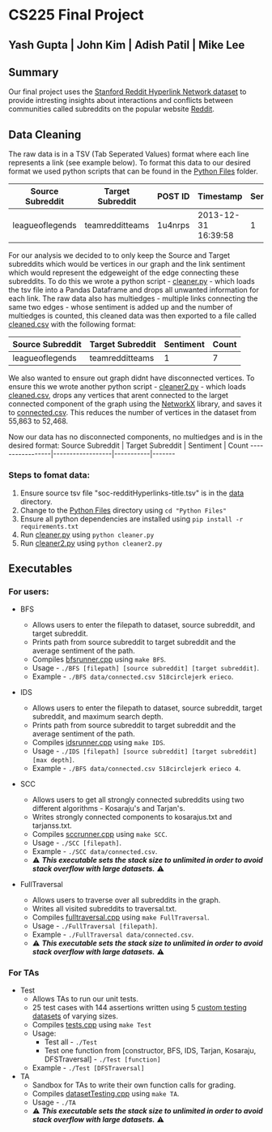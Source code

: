 <h1 align=”center”> CS225 Final Project </h1>
<h2 align=”center”> Yash Gupta | John Kim | Adish Patil | Mike Lee </h2>

## Summary ##
Our final project uses the [Stanford Reddit Hyperlink Network dataset](http://snap.stanford.edu/data/soc-RedditHyperlinks.html) to provide intresting insights about interactions and conflicts between communities called subreddits on the popular website [Reddit](https://www.reddit.com).

## Data Cleaning ##
The raw data is in a TSV (Tab Seperated Values) format where each line represents a link (see example below). To format this data to our desired format we used python scripts that can be found in the [Python Files](https://github-dev.cs.illinois.edu/cs225-fa20/yashg3-adish2-jaehank2-dcl3/tree/master/Python%20Files) folder.

Source Subreddit | Target Subreddit | POST ID | Timestamp           | Sentiment | Post Properties
-----------------|------------------|---------|---------------------|-----------|-----------------
leagueoflegends  | teamredditteams  | 1u4nrps | 2013-12-31 16:39:58 | 1         | 345.0,298.0,... 

For our analysis we decided to to only keep the Source and Target subreddits which would be vertices in our graph and the link sentiment which would represent the edgeweight of the edge connecting these subreddits. To do this we wrote a python script - [cleaner.py](https://github-dev.cs.illinois.edu/cs225-fa20/yashg3-adish2-jaehank2-dcl3/blob/master/Python%20Files/cleaner.py) - which loads the tsv file into a Pandas Dataframe and drops all unwanted information for each link. The raw data also has multiedges - multiple links connecting the same two edges - whose sentiment is added up and the number of multiedges is counted, this cleaned data was then exported to a file called [cleaned.csv](https://github-dev.cs.illinois.edu/cs225-fa20/yashg3-adish2-jaehank2-dcl3/blob/master/data/cleaned.csv) with the following format:

Source Subreddit | Target Subreddit | Sentiment | Count
-----------------|------------------|-----------|-------
leagueoflegends  | teamredditteams  | 1         | 7 

We also wanted to ensure out graph didnt have disconnected vertices. To ensure this we wrote another python script - [cleaner2.py](https://github-dev.cs.illinois.edu/cs225-fa20/yashg3-adish2-jaehank2-dcl3/blob/master/Python%20Files/cleaner2.py) - which loads [cleaned.csv](https://github-dev.cs.illinois.edu/cs225-fa20/yashg3-adish2-jaehank2-dcl3/blob/master/data/cleaned.csv), drops any vertices that arent connected to the larget connected component of the graph using the [NetworkX](https://networkx.org/) library, and saves it to [connected.csv](https://github-dev.cs.illinois.edu/cs225-fa20/yashg3-adish2-jaehank2-dcl3/blob/master/data/connected.csv). This reduces the number of vertices in the dataset from 55,863 to 52,468.

Now our data has no disconnected components, no multiedges and is in the desired format:
Source Subreddit | Target Subreddit | Sentiment | Count
-----------------|------------------|-----------|------- 

### Steps to fomat data: ###
1. Ensure source tsv file "soc-redditHyperlinks-title.tsv" is in the [data](https://github-dev.cs.illinois.edu/cs225-fa20/yashg3-adish2-jaehank2-dcl3/tree/master/data) directory.
2. Change to the [Python Files](https://github-dev.cs.illinois.edu/cs225-fa20/yashg3-adish2-jaehank2-dcl3/tree/master/Python%20Files) directory using `cd "Python Files"`
3. Ensure all python dependencies are installed using `pip install -r requirements.txt`
4. Run [cleaner.py](https://github-dev.cs.illinois.edu/cs225-fa20/yashg3-adish2-jaehank2-dcl3/blob/master/Python%20Files/cleaner.py) using `python cleaner.py`
5. Run [cleaner2.py](https://github-dev.cs.illinois.edu/cs225-fa20/yashg3-adish2-jaehank2-dcl3/blob/master/Python%20Files/cleaner2.py) using `python cleaner2.py`

## Executables ##
### For users: ###
* BFS
  * Allows users to enter the filepath to dataset, source subreddit, and target subreddit.
  * Prints path from source subreddit to target subreddit and the average sentiment of the path.
  * Compiles [bfsrunner.cpp](https://github-dev.cs.illinois.edu/cs225-fa20/yashg3-adish2-jaehank2-dcl3/blob/master/bfsrunner.cpp) using `make BFS`.
  * Usage - `./BFS [filepath] [source subreddit] [target subreddit]`.
  * Example - `./BFS data/connected.csv 518circlejerk erieco`.
  
* IDS
  * Allows users to enter the filepath to dataset, source subreddit, target subreddit, and maximum search depth.
  * Prints path from source subreddit to target subreddit and the average sentiment of the path.
  * Compiles [idsrunner.cpp](https://github-dev.cs.illinois.edu/cs225-fa20/yashg3-adish2-jaehank2-dcl3/blob/master/idsrunner.cpp) using `make IDS`.
  * Usage - `./IDS [filepath] [source subreddit] [target subreddit] [max depth]`.
  * Example - `./BFS data/connected.csv 518circlejerk erieco 4`.
  
* SCC
  * Allows users to get all strongly connected subreddits using two different algorithms - Kosaraju's and Tarjan's.
  * Writes strongly connected components to kosarajus.txt and tarjanss.txt.
  * Compiles [sccrunner.cpp](https://github-dev.cs.illinois.edu/cs225-fa20/yashg3-adish2-jaehank2-dcl3/blob/master/sccrunner.cpp) using `make SCC`.
  * Usage - `./SCC [filepath]`.
  * Example - `./SCC data/connected.csv`.
  * :warning: ***This executable sets the stack size to unlimited in order to avoid stack overflow with large datasets.*** :warning:
  
* FullTraversal
  * Allows users to traverse over all subreddits in the graph.
  * Writes all visited subreddits to traversal.txt.
  * Compiles [fulltraversal.cpp](https://github-dev.cs.illinois.edu/cs225-fa20/yashg3-adish2-jaehank2-dcl3/blob/master/fulltraversal.cpp) using `make FullTraversal`.
  * Usage - `./FullTraversal [filepath]`.
  * Example - `./FullTraversal data/connected.csv`.
  * :warning: ***This executable sets the stack size to unlimited in order to avoid stack overflow with large datasets.*** :warning:
### For TAs ###
* Test
  * Allows TAs to run our unit tests.
  * 25 test cases with 144 assertions written using 5 [custom testing datasets](https://github-dev.cs.illinois.edu/cs225-fa20/yashg3-adish2-jaehank2-dcl3/tree/master/tests) of varying sizes.
  * Compiles [tests.cpp](https://github-dev.cs.illinois.edu/cs225-fa20/yashg3-adish2-jaehank2-dcl3/blob/master/tests/tests.cpp) using `make Test`
  * Usage:
    * Test all - `./Test`
    * Test one function from [constructor, BFS, IDS, Tarjan, Kosaraju, DFSTraversal] - `./Test [function]`
  * Example - `./Test [DFSTraversal]`
* TA
  * Sandbox for TAs to write their own function calls for grading.
  * Compiles [datasetTesting.cpp](https://github-dev.cs.illinois.edu/cs225-fa20/yashg3-adish2-jaehank2-dcl3/blob/master/datasetTesting.cpp) using `make TA`.
  * Usage - `./TA`
  * :warning: ***This executable sets the stack size to unlimited in order to avoid stack overflow with large datasets.*** :warning:





